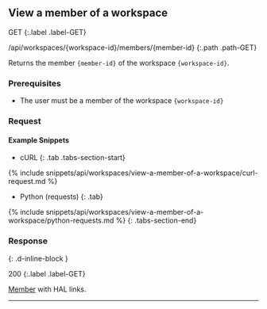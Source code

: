 ## View a member of a workspace

GET
{:.label .label-GET}

/api/workspaces/{workspace-id}/members/{member-id}
{:.path .path-GET}

Returns the member `{member-id}` of the workspace `{workspace-id}`.

### Prerequisites

- The user must be a member of the workspace `{workspace-id}`

### Request
#### Example Snippets
- cURL
{: .tab .tabs-section-start}

{% include snippets/api/workspaces/view-a-member-of-a-workspace/curl-request.md %}

- Python (requests)
{: .tab}

{% include snippets/api/workspaces/view-a-member-of-a-workspace/python-requests.md %}
{: .tabs-section-end}

### Response
{: .d-inline-block }

200
{:.label .label-GET}

[Member](#member) with HAL links.

---
